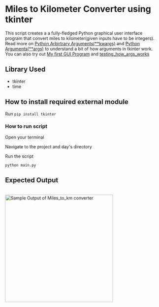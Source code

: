# Miles to Kilometer Converter using tkinter
This script creates a a fully-fledged Python graphical user interface program that convert miles to kilometer(given inputs have to be integers).
Read more on [Python Arbirtrary Arguments(**kwargs)](https://www.w3schools.com/python/gloss_python_function_arbitrary_keyword_arguments.asp) and [Python Arguments(**args)](https://www.w3schools.com/python/gloss_python_function_arbitrary_arguments.asp) to understand a bit of how arguments in tkinter work.
You can also try out [My first GUI Program](https://github.com/ima-eky/100-days-of-code-course/blob/main/day-27/tkinter_agrs_and_kargs.py) and [testing_how_args_works](https://github.com/ima-eky/100-days-of-code-course/blob/main/day-27/testing.py)

## Library Used
- tkinter
- time
## How to install required external module
Run `pip install tkinter`

### How to run script

Open your terminal

Navigate to the project and day's directory

Run the script

`python main.py`
## Expected Output

<br><img src="https://github.com/ima-eky/100-days-of-code-course/blob/main/img/miles_to_km.png" title="Sample Output of Miles_to_km converter" width="350"/>
